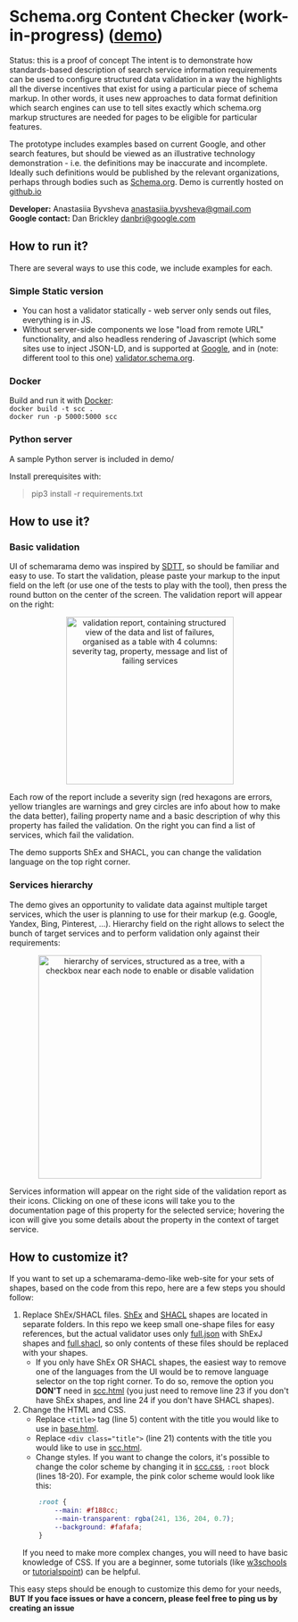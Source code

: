 # Schema.org Content Checker **(work-in-progress)** ([demo](https://google.github.io/schemarama/demo/))
Status: this is a proof of concept
The intent is to demonstrate how standards-based description of search service 
information requirements can be used to configure structured data validation in a 
way the highlights all the diverse incentives that exist for using a particular 
piece of schema markup. In other words, it uses new approaches to data format definition
which search engines can use to tell sites exactly which schema.org markup structures 
are needed for pages to be eligible for particular features.

The prototype includes examples based on current Google, 
and other search features, but should be viewed as an illustrative 
technology demonstration - i.e. the definitions may be inaccurate and incomplete. 
Ideally such definitions would be published by the relevant organizations, perhaps 
through bodies such as [Schema.org](https://schema.org). Demo is currently hosted on 
[github.io]([https://schemarama-demo.site](https://google.github.io/schemarama/demo/)/)

**Developer:** Anastasiia Byvsheva anastasiia.byvsheva@gmail.com <br />
**Google contact:** Dan Brickley danbri@google.com <br />

## How to run it?

There are several ways to use this code, we include examples for each.

### Simple Static version

 * You can host a validator statically - web server only sends out files, everything is in JS.
 * Without server-side components we lose "load from remote URL" functionality, and also headless rendering of Javascript (which some sites use to inject JSON-LD, and is supported at [Google](https://developers.google.com/search/docs/advanced/structured-data/generate-structured-data-with-javascript), and in (note: different tool to this one) [validator.schema.org](https://validator.schema.org/).

 ### Docker

Build and run it with [Docker](https://docs.docker.com/docker-for-windows/install/): <br />
```docker build -t scc .```<br />
```docker run -p 5000:5000 scc```<br />

### Python server

A sample Python server is included in demo/

Install prerequisites with:

> pip3 install -r requirements.txt



## How to use it?

### Basic validation

UI of schemarama demo was inspired by [SDTT](https://search.google.com/structured-data/testing-tool/), so should be 
familiar and easy to use. To start the validation, please paste your markup to the input field on the left (or use one 
of the tests to play with the tool), then press the round button on the center of the screen. The validation report will 
appear on the right:

<p align="center"><img src="/demo/assets/validation-report.jpg?raw=true" alt="validation report, containing structured 
view of the data and list of failures, organised as a table with 4 columns: severity tag, property, message and list of 
failing services" height="300px"/></p>

Each row of the report include a severity sign (red hexagons are errors, yellow triangles are warnings and grey circles are info about how to make the data better), failing property name and a basic description of why this property has failed the validation. On the right you can find a list of services, which fail the validation. 

The demo supports ShEx and SHACL, you can change the validation language on the top right corner. 

### Services hierarchy
The demo gives an opportunity to validate data against multiple target services, which the user is planning to use for 
their markup (e.g. Google, Yandex, Bing, Pinterest, ...). Hierarchy field on the right allows to select the bunch of
target services and to perform validation only against their requirements:
 
<p align="center"><img src="/demo/assets/services-hierarchy.jpg?raw=true" alt="hierarchy of services, structured as a tree,
with a checkbox near each node to enable or disable validation" width="400px"/></p>

Services information will appear on the right side of the validation report as their icons. Clicking on one of these 
icons will take you to the documentation page of this property for the selected service; hovering the icon will give you
some details about the property in the context of target service.

## How to customize it?

If you want to set up a schemarama-demo-like web-site for your sets of shapes, based on the code from this repo, 
here are a few steps you should follow:

1. Replace ShEx/SHACL files. [ShEx](validation/shex) and [SHACL](validation/shacl) shapes are 
located in separate folders. In this repo we keep small one-shape files for easy references, but the actual validator 
uses only [full.json](validation/shex/full.json) with ShExJ shapes and [full.shacl](validation/shacl/full.shacl),
so only contents of these files should be replaced with your shapes. 
    * If you only have ShEx OR SHACL shapes, the easiest way to remove one of the languages from the UI would be to remove 
language selector on the top right corner. To do so, remove the option you **DON'T** need in [scc.html](templates/scc.html) 
(you just need to remove line 23 if you don't have ShEx shapes, and line 24 if you don't have SHACL shapes).
 2. Change the HTML and CSS. 
    * Replace `<title>` tag (line 5) content with the title you would like to use in [base.html](templates/base.html).
    * Replace `<div class="title">` (line 21) contents with the title you would like to use in [scc.html](templates/scc.html).
    * Change styles. If you want to change the colors, it's possible to change the color scheme by changing it in [scc.css](static/css/scc.css), 
    `:root` block (lines 18-20). For example, the pink color scheme would look like this:
    ```css
        :root {
            --main: #f188cc;
            --main-transparent: rgba(241, 136, 204, 0.7);
            --background: #fafafa;
        }
    ```
    If you need to make more complex changes, you will need to have basic knowledge of CSS. If you are a beginner, 
    some tutorials (like [w3schools](https://www.w3schools.com/css/) or [tutorialspoint](https://www.tutorialspoint.com/css/index.htm))
    can be helpful.
    
This easy steps should be enough to customize this demo for your needs, **BUT**
**If you face issues or have a concern, please feel free to ping us by creating an issue**
